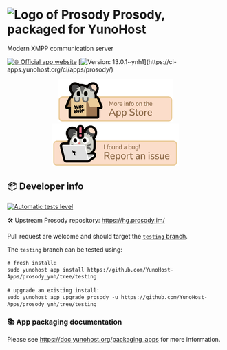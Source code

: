 <!--
N.B.: This README was automatically generated by <https://github.com/YunoHost/apps_tools/blob/main/readme_generator>
It shall NOT be edited by hand.
-->

<h1>
  <img src="https://raw.githubusercontent.com/YunoHost/apps/main/logos/prosody.png" width="32px" alt="Logo of Prosody">
  Prosody, packaged for YunoHost
</h1>

Modern XMPP communication server

[![🌐 Official app website](https://img.shields.io/badge/Official_app_website-darkgreen?style=for-the-badge)](https://prosody.im/)
[![Version: 13.0.1~ynh1](https://img.shields.io/badge/Version-13.0.1~ynh1-rgba(0,150,0,1)?style=for-the-badge)](https://ci-apps.yunohost.org/ci/apps/prosody/)

<div align="center">
<a href="https://apps.yunohost.org/app/prosody"><img height="100px" src="https://github.com/YunoHost/yunohost-artwork/raw/refs/heads/main/badges/neopossum-badges/badge_more_info_on_the_appstore.svg"/></a>
<a href="https://github.com/YunoHost-Apps/prosody_ynh/issues"><img height="100px" src="https://github.com/YunoHost/yunohost-artwork/raw/refs/heads/main/badges/neopossum-badges/badge_report_an_issue.svg"/></a>
</div>

## 📦 Developer info

[![Automatic tests level](https://apps.yunohost.org/badge/cilevel/prosody)](https://ci-apps.yunohost.org/ci/apps/prosody/)

🛠️ Upstream Prosody repository: <https://hg.prosody.im/>

Pull request are welcome and should target the [`testing` branch](https://github.com/YunoHost-Apps/prosody_ynh/tree/testing).

The `testing` branch can be tested using:
```
# fresh install:
sudo yunohost app install https://github.com/YunoHost-Apps/prosody_ynh/tree/testing

# upgrade an existing install:
sudo yunohost app upgrade prosody -u https://github.com/YunoHost-Apps/prosody_ynh/tree/testing
```

### 📚 App packaging documentation

Please see <https://doc.yunohost.org/packaging_apps> for more information.
